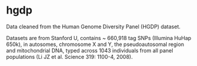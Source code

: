 # hgdp
Data cleaned from the Human Genome Diversity Panel (HGDP) dataset. 

Datasets are from Stanford U, contains ~ 660,918 tag SNPs (Illumina HuHap 650k), in autosomes, chromosome X and Y, the pseudoautosomal region and mitochondrial DNA, typed across 1043 individuals from all panel populations (Li JZ et al. Science 319: 1100-4, 2008). 
